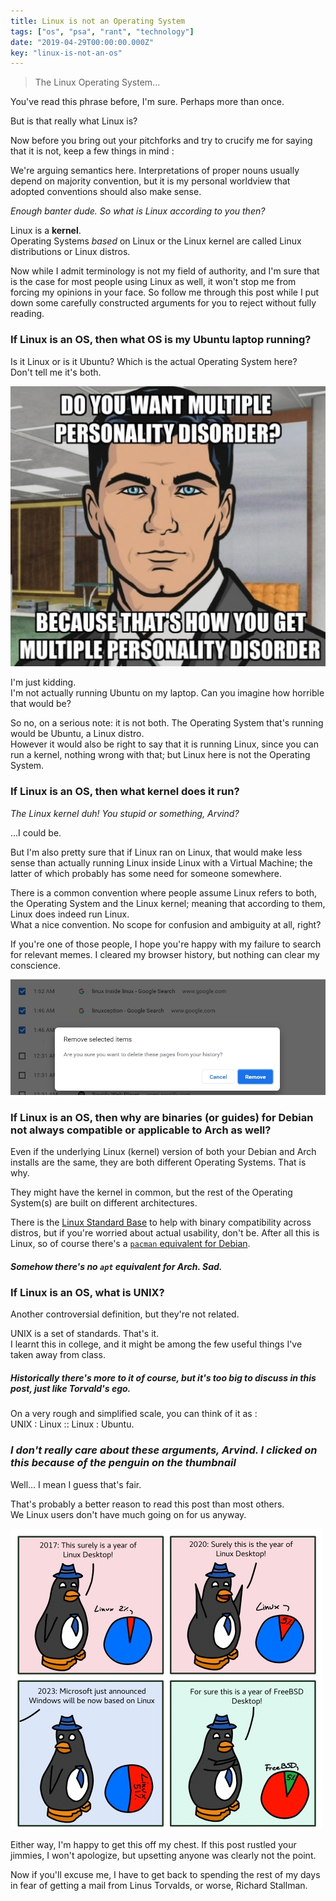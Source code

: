 ```yaml
---
title: Linux is not an Operating System
tags: ["os", "psa", "rant", "technology"]
date: "2019-04-29T00:00:00.000Z"
key: "linux-is-not-an-os"
---
```


> The Linux Operating System...

You've read this phrase before, I'm sure. Perhaps more than once.

But is that really what Linux is?

Now before you bring out your pitchforks and try to crucify me for saying that it is not, keep a few things in mind :

We're arguing semantics here. Interpretations of proper nouns usually depend on majority convention, but it is my personal worldview that adopted conventions should also make sense.

_Enough banter dude. So what is Linux according to you then?_

Linux is a **kernel**. \
Operating Systems _based_ on Linux or the Linux kernel are called Linux distributions or Linux distros.

Now while I admit terminology is not my field of authority, and I'm sure that is the case for most people using Linux as well, it won't stop me from forcing my opinions in your face. So follow me through this post while I put down some carefully constructed arguments for you to reject without fully reading.

### If Linux is an OS, then what OS is my Ubuntu laptop running?

Is it Linux or is it Ubuntu? Which is the actual Operating System here? \
Don't tell me it's both.

![](./mpd.jpg)

I'm just kidding. \
I'm not actually running Ubuntu on my laptop. Can you imagine how horrible that would be?

So no, on a serious note: it is not both. The Operating System that's running would be Ubuntu, a Linux distro. \
However it would also be right to say that it is running Linux, since you can run a kernel, nothing wrong with that; but Linux here is not the Operating System.

### If Linux is an OS, then what kernel does it run?

_The Linux kernel duh! You stupid or something, Arvind?_

...I could be.

But I'm also pretty sure that if Linux ran on Linux, that would make less sense than actually running Linux inside Linux with a Virtual Machine; the latter of which probably has some need for someone somewhere.

There is a common convention where people assume Linux refers to both, the Operating System and the Linux kernel; meaning that according to them, Linux does indeed run Linux. \
What a nice convention. No scope for confusion and ambiguity at all, right?

If you're one of those people, I hope you're happy with my failure to search for relevant memes. I cleared my browser history, but nothing can clear my conscience.

![](./helpme.jpg)

### If Linux is an OS, then why are binaries (or guides) for Debian not always compatible or applicable to Arch as well?

Even if the underlying Linux (kernel) version of both your Debian and Arch installs are the same, they are both different Operating Systems. That is why.

They might have the kernel in common, but the rest of the Operating System(s) are built on different architectures.

There is the [Linux Standard Base](https://en.wikipedia.org/wiki/Linux_Standard_Base) to help with binary compatibility across distros, but if you're worried about actual usability, don't be. After all this is Linux, so of course there's a [`pacman` equivalent for Debian](https://github.com/icy/pacapt).

##### Somehow there's no `apt` equivalent for Arch. Sad.

### If Linux is an OS, what is UNIX?

Another controversial definition, but they're not related.

UNIX is a set of standards. That's it. \
I learnt this in college, and it might be among the few useful things I've taken away from class.

##### Historically there's more to it of course, but it's too big to discuss in this post, just like Torvald's ego.

On a very rough and simplified scale, you can think of it as : \
UNIX : Linux :: Linux : Ubuntu.

### _I don't really care about these arguments, Arvind. I clicked on this because of the penguin on the thumbnail_

Well... I mean I guess that's fair.

That's probably a better reason to read this post than most others. \
We Linux users don't have much going on for us anyway.

![](./tux.jpg)

Either way, I'm happy to get this off my chest. If this post rustled your jimmies, I won't apologize, but upsetting anyone was clearly not the point.

Now if you'll excuse me, I have to get back to spending the rest of my days in fear of getting a mail from Linus Torvalds, or worse, Richard Stallman.
